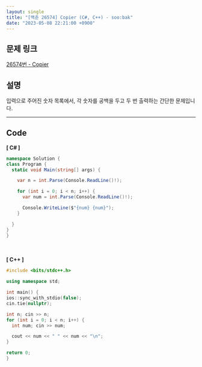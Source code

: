 ```yaml
---
layout: single
title: "[백준 26574] Copier (C#, C++) - soo:bak"
date: "2023-05-08 22:21:00 +0900"
---
```


## 문제 링크
  [26574번 - Copier](https://www.acmicpc.net/problem/26574)

## 설명
입력으로 주어진 숫자 목록에서, 각 숫자를 공백을 두고 두 번 출력하는 간단한 문제입니다. <br>

- - -

## Code
<b>[ C# ] </b>
<br>

  ```c#
namespace Solution {
  class Program {
    static void Main(string[] args) {

      var n = int.Parse(Console.ReadLine()!);

      for (int i = 0; i < n; i++) {
        var num = int.Parse(Console.ReadLine()!);

        Console.WriteLine($"{num} {num}");
      }

    }
  }
}
  ```
<br><br>
<b>[ C++ ] </b>
<br>

  ```c++
#include <bits/stdc++.h>

using namespace std;

int main() {
  ios::sync_with_stdio(false);
  cin.tie(nullptr);

  int n; cin >> n;
  for (int i = 0; i < n; i++) {
    int num; cin >> num;

    cout << num << " " << num << "\n";
  }

  return 0;
}
  ```
